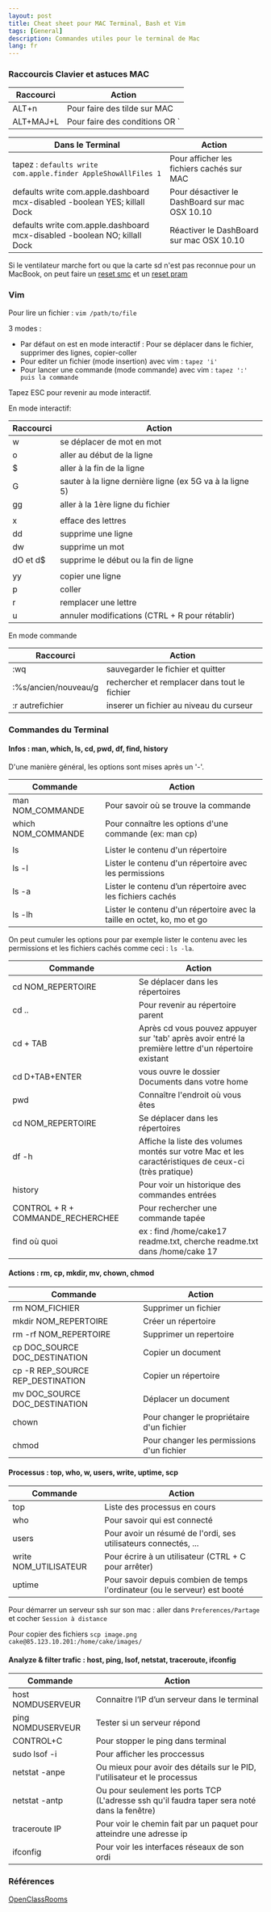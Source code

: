 ```yaml
---
layout: post
title: Cheat sheet pour MAC Terminal, Bash et Vim
tags: [General]
description: Commandes utiles pour le terminal de Mac
lang: fr
---
```


### Raccourcis Clavier et astuces MAC

| Raccourci | Action                                    |
|-----------|-------------------------------------------|
| ALT+n     | Pour faire des tilde sur MAC              |
| ALT+MAJ+L | Pour faire des conditions OR `||`         |


| Dans le Terminal                                                           | Action                                         |
|----------------------------------------------------------------------------|------------------------------------------------|
| tapez : `defaults write com.apple.finder AppleShowAllFiles 1`              | Pour afficher les fichiers cachés sur MAC      |
| defaults write com.apple.dashboard mcx-disabled -boolean YES; killall Dock | Pour désactiver le DashBoard sur mac OSX 10.10 |
| defaults write com.apple.dashboard mcx-disabled -boolean NO; killall Dock  | Réactiver le DashBoard sur mac OSX 10.10       |

Si le ventilateur marche fort ou que la carte sd n'est pas reconnue pour un MacBook, on peut faire un [reset smc](http://support.apple.com/fr-fr/HT3964) et un [reset pram](http://support.apple.com/kb/PH14222?viewlocale=fr_FR)

### Vim

Pour lire un fichier : `vim /path/to/file`

3 modes :

- Par défaut on est en mode interactif : Pour se déplacer dans le fichier, supprimer des lignes, copier-coller
- Pour editer un fichier (mode insertion) avec vim : `tapez 'i'`
- Pour lancer une commande (mode commande) avec vim : `tapez ':' puis la commande`

Tapez ESC pour revenir au mode interactif.

En mode interactif:

| Raccourci | Action                                                   |
|-----------|----------------------------------------------------------|
| w         | se déplacer de mot en mot                                |
| o         | aller au début de la ligne                               |
| $         | aller à la fin de la ligne                               |
| G         | sauter à la ligne dernière ligne (ex 5G va à la ligne 5) |
| gg        | aller à la 1ère ligne du fichier                         |
|           |                                                          |
| x         | efface des lettres                                       |
| dd        | supprime une ligne                                       |
| dw        | supprime un mot                                          |
| dO et d$  | supprime le début ou la fin de ligne                     |
|           |                                                          |
| yy        | copier une ligne                                         |
| p         | coller                                                   |
| r         | remplacer une lettre                                     |
| u         | annuler modifications (CTRL + R pour rétablir)           |


En mode commande

| Raccourci            | Action                                       |
|----------------------|----------------------------------------------|
| :wq                  | sauvegarder le fichier et quitter            |
| :%s/ancien/nouveau/g | rechercher et remplacer dans tout le fichier |
| :r autrefichier      | inserer un fichier au niveau du curseur      |

### Commandes du Terminal

#### Infos : man, which, ls, cd, pwd, df, find, history

D'une manière général, les options sont mises après un '-'.

| Commande           | Action                                                 |
|--------------------|--------------------------------------------------------|
| man NOM_COMMANDE   | Pour savoir où se trouve la commande                   |
| which NOM_COMMANDE | Pour connaître les options d'une commande (ex: man cp) |
|                    |                                                        |
| ls                 | Lister le contenu d'un répertoire                      |
| ls -l              | Lister le contenu d'un répertoire avec les permissions |
| ls -a              | Lister le contenu d’un répertoire avec les fichiers cachés |
| ls -lh            | Lister le contenu d'un répertoire avec la taille en octet, ko, mo et go |

On peut cumuler les options pour par exemple lister le contenu avec les permissions et les fichiers cachés comme ceci : `ls -la`.

| Commande          | Action                                                                  |
|-------------------|-------------------------------------------------------------------------|
| cd NOM_REPERTOIRE | Se déplacer dans les répertoires                                        |
| cd ..             | Pour revenir au répertoire parent                                        |
| cd + TAB                         | Après cd vous pouvez appuyer sur 'tab' après avoir entré la première lettre d'un répertoire existant |
| cd D+TAB+ENTER                   | vous ouvre le dossier Documents dans votre home                                                      |
| pwd                              | Connaître l'endroit où vous êtes                                                                     |
| cd NOM_REPERTOIRE                | Se déplacer dans les répertoires                                                                     |
| df -h                            | Affiche la liste des volumes montés sur votre Mac et les caractéristiques de ceux-ci (très pratique) |
| history                          | Pour voir un historique des commandes entrées                                                        |
| CONTROL + R + COMMANDE_RECHERCHEE| Pour rechercher une commande tapée                                                                   |
| find où quoi                     | ex : find /home/cake17 readme.txt, cherche readme.txt dans /home/cake 17                             |


#### Actions : rm, cp, mkdir, mv, chown, chmod

| Commande                         | Action                                    |
|----------------------------------|-------------------------------------------|
| rm NOM_FICHIER                   | Supprimer un fichier                      |
| mkdir NOM_REPERTOIRE             | Créer un répertoire                       |
| rm -rf NOM_REPERTOIRE            | Supprimer un repertoire                   |
| cp DOC_SOURCE DOC_DESTINATION    | Copier un document                        |
| cp -R REP_SOURCE REP_DESTINATION | Copier un répertoire                      |
| mv DOC_SOURCE DOC_DESTINATION    | Déplacer un document                      |
| chown                            | Pour changer le propriétaire d'un fichier |
| chmod                            | Pour changer les permissions d'un fichier |

#### Processus : top, who, w, users, write, uptime, scp

| Commande              | Action                                                                     |
|-----------------------|----------------------------------------------------------------------------|
| top                   | Liste des processus en cours                                               |
| who                   | Pour savoir qui est connecté                                               |
| users                 | Pour avoir un résumé de l'ordi, ses utilisateurs connectés, ...            |
| write NOM_UTILISATEUR | Pour écrire à un utilisateur (CTRL + C pour arrêter)                       |
| uptime                | Pour savoir depuis combien de temps l'ordinateur (ou le serveur) est booté |

Pour démarrer un serveur ssh sur son mac : aller dans `Preferences/Partage` et cocher `Session à distance`

Pour copier des fichiers `scp image.png cake@85.123.10.201:/home/cake/images/`

#### Analyze & filter trafic : host, ping, lsof, netstat, traceroute, ifconfig

| Commande          | Action                                                                                       |
|-------------------|----------------------------------------------------------------------------------------------|
| host NOMDUSERVEUR | Connaitre l’IP d’un serveur dans le terminal                                                 |
| ping NOMDUSERVEUR | Tester si un serveur répond                                                                  |
| CONTROL+C         | Pour stopper le ping dans terminal                                                           |
| sudo lsof -i      | Pour afficher les proccessus                                                                 |
| netstat -anpe     | Ou mieux pour avoir des détails sur le PID, l'utilisateur et le processus                    |
| netstat -antp     | Ou pour seulement les ports TCP (L'adresse ssh qu'il faudra taper sera noté dans la fenêtre) |
| traceroute IP     | Pour voir le chemin fait par un paquet pour atteindre une adresse ip                         |
| ifconfig          | Pour voir les interfaces réseaux de son ordi                                                 |

### Références

[OpenClassRooms](http://fr.openclassrooms.com/informatique/cours/reprenez-le-controle-a-l-aide-de-linux/vim-l-editeur-de-texte-du-programmeur)
